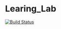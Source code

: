 # Learing_Lab

[![Build Status](https://travis-ci.org/ZenanZha/Learning_Lab.svg?branch=master)](https://travis-ci.org/ZenanZha/Learning_Lab)
